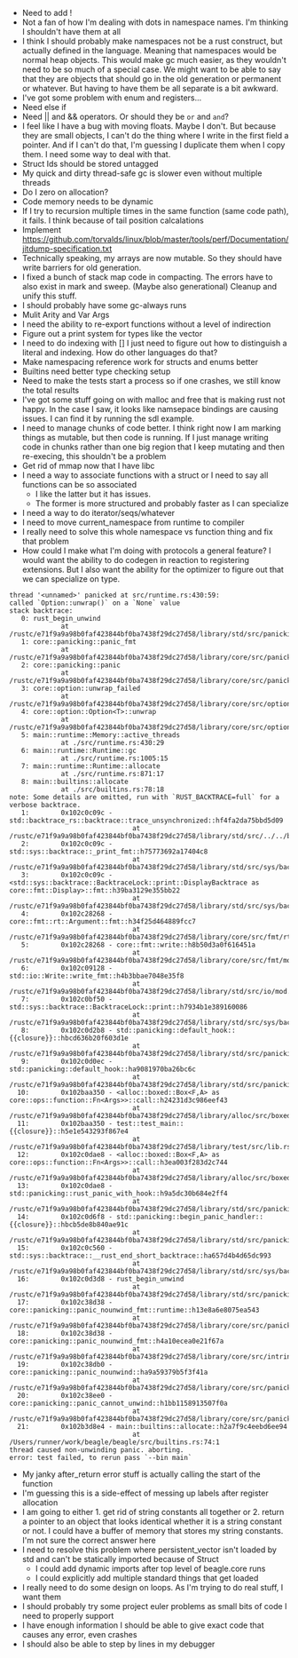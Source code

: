 * Need to add !
* Not a fan of how I'm dealing with dots in namespace names. I'm thinking I shouldn't have them at all
* I think I should probably make namespaces not be a rust construct, but actually defined in the language. Meaning that namespaces would be normal heap objects. This would make gc much easier, as they wouldn't need to be so much of a special case. We might want to be able to say that they are objects that should go in the old generation or permanent or whatever. But having to have them be all separate is a bit awkward.
* I've got some problem with enum and registers...
* Need else if
* Need || and && operators. Or should they be `or` and `and`?
* I feel like I have a bug with moving floats. Maybe I don't. But because they are small objects, I can't do the thing where I write in the first field a pointer. And if I can't do that, I'm guessing I duplicate them when I copy them. I need some way to deal with that.
* Struct Ids should be stored untagged
* My quick and dirty thread-safe gc is slower even without multiple threads
* Do I zero on allocation?
* Code memory needs to be dynamic
* If I try to recursion multiple times in the same function (same code path), it fails. I think because of tail position calcalations
* Implement https://github.com/torvalds/linux/blob/master/tools/perf/Documentation/jitdump-specification.txt
* Technically speaking, my arrays are now mutable. So they should have write barriers for old generation.
* I fixed a bunch of stack map code in compacting. The errors have to also exist in mark and sweep. (Maybe also generational) Cleanup and unify this stuff.
* I should probably have some gc-always runs
* Mulit Arity and Var Args
* I need the ability to re-export functions without a level of indirection
* Figure out a print system for types like the vector
* I need to do indexing with [] I just need to figure out how to distinguish a literal and indexing. How do other languages do that?
* Make namespacing reference work for structs and enums better
* Builtins need better type checking setup
* Need to make the tests start a process so if one crashes, we still know the total results
* I've got some stuff going on with malloc and free that is making rust not happy. In the case I saw, it looks like namsepace bindings are causing issues. I can find it by running the sdl example.
* I need to manage chunks of code better. I think right now I am marking things as mutable, but then code is running. If I just manage writing code in chunks rather than one big region that I keep mutating and then re-execing, this shouldn't be a problem
* Get rid of mmap now that I have libc
* I need a way to associate functions with a struct or I need to say all functions can be so associated
    * I like the latter but it has issues.
    * The former is more structured and probably faster as I can specialize
* I need a way to do iterator/seqs/whatever
* I need to move current_namespace from runtime to compiler
* I really need to solve this whole namespace vs function thing and fix that problem
* How could I make what I'm doing with protocols a general feature? I would want the ability to do codegen in reaction to registering extensions. But I also want the ability for the optimizer to figure out that we can specialize on type.


```
thread '<unnamed>' panicked at src/runtime.rs:430:59:
called `Option::unwrap()` on a `None` value
stack backtrace:
   0: rust_begin_unwind
             at /rustc/e71f9a9a98b0faf423844bf0ba7438f29dc27d58/library/std/src/panicking.rs:665:5
   1: core::panicking::panic_fmt
             at /rustc/e71f9a9a98b0faf423844bf0ba7438f29dc27d58/library/core/src/panicking.rs:76:14
   2: core::panicking::panic
             at /rustc/e71f9a9a98b0faf423844bf0ba7438f29dc27d58/library/core/src/panicking.rs:148:5
   3: core::option::unwrap_failed
             at /rustc/e71f9a9a98b0faf423844bf0ba7438f29dc27d58/library/core/src/option.rs:2009:5
   4: core::option::Option<T>::unwrap
             at /rustc/e71f9a9a98b0faf423844bf0ba7438f29dc27d58/library/core/src/option.rs:972:21
   5: main::runtime::Memory::active_threads
             at ./src/runtime.rs:430:29
   6: main::runtime::Runtime::gc
             at ./src/runtime.rs:1005:15
   7: main::runtime::Runtime::allocate
             at ./src/runtime.rs:871:17
   8: main::builtins::allocate
             at ./src/builtins.rs:78:18
note: Some details are omitted, run with `RUST_BACKTRACE=full` for a verbose backtrace.
   1:        0x102c0c09c - std::backtrace_rs::backtrace::trace_unsynchronized::hf4fa2da75bbd5d09
                               at /rustc/e71f9a9a98b0faf423844bf0ba7438f29dc27d58/library/std/src/../../backtrace/src/backtrace/mod.rs:66:5
   2:        0x102c0c09c - std::sys::backtrace::_print_fmt::h75773692a17404c8
                               at /rustc/e71f9a9a98b0faf423844bf0ba7438f29dc27d58/library/std/src/sys/backtrace.rs:66:9
   3:        0x102c0c09c - <std::sys::backtrace::BacktraceLock::print::DisplayBacktrace as core::fmt::Display>::fmt::h39ba3129e355bb22
                               at /rustc/e71f9a9a98b0faf423844bf0ba7438f29dc27d58/library/std/src/sys/backtrace.rs:39:26
   4:        0x102c28268 - core::fmt::rt::Argument::fmt::h34f25d464889fcc7
                               at /rustc/e71f9a9a98b0faf423844bf0ba7438f29dc27d58/library/core/src/fmt/rt.rs:177:76
   5:        0x102c28268 - core::fmt::write::h8b50d3a0f616451a
                               at /rustc/e71f9a9a98b0faf423844bf0ba7438f29dc27d58/library/core/src/fmt/mod.rs:1189:21
   6:        0x102c09128 - std::io::Write::write_fmt::h4b3bbae7048e35f8
                               at /rustc/e71f9a9a98b0faf423844bf0ba7438f29dc27d58/library/std/src/io/mod.rs:1884:15
   7:        0x102c0bf50 - std::sys::backtrace::BacktraceLock::print::h7934b1e389160086
                               at /rustc/e71f9a9a98b0faf423844bf0ba7438f29dc27d58/library/std/src/sys/backtrace.rs:42:9
   8:        0x102c0d2b8 - std::panicking::default_hook::{{closure}}::hbcd636b20f603d1e
                               at /rustc/e71f9a9a98b0faf423844bf0ba7438f29dc27d58/library/std/src/panicking.rs:268:22
   9:        0x102c0d0ec - std::panicking::default_hook::ha9081970ba26bc6c
                               at /rustc/e71f9a9a98b0faf423844bf0ba7438f29dc27d58/library/std/src/panicking.rs:295:9
  10:        0x102baa350 - <alloc::boxed::Box<F,A> as core::ops::function::Fn<Args>>::call::h24231d3c986eef43
                               at /rustc/e71f9a9a98b0faf423844bf0ba7438f29dc27d58/library/alloc/src/boxed.rs:1986:9
  11:        0x102baa350 - test::test_main::{{closure}}::h5e1e543293f867e4
                               at /rustc/e71f9a9a98b0faf423844bf0ba7438f29dc27d58/library/test/src/lib.rs:134:21
  12:        0x102c0dae8 - <alloc::boxed::Box<F,A> as core::ops::function::Fn<Args>>::call::h3ea003f283d2c744
                               at /rustc/e71f9a9a98b0faf423844bf0ba7438f29dc27d58/library/alloc/src/boxed.rs:1986:9
  13:        0x102c0dae8 - std::panicking::rust_panic_with_hook::h9a5dc30b684e2ff4
                               at /rustc/e71f9a9a98b0faf423844bf0ba7438f29dc27d58/library/std/src/panicking.rs:809:13
  14:        0x102c0d6f8 - std::panicking::begin_panic_handler::{{closure}}::hbcb5de8b840ae91c
                               at /rustc/e71f9a9a98b0faf423844bf0ba7438f29dc27d58/library/std/src/panicking.rs:667:13
  15:        0x102c0c560 - std::sys::backtrace::__rust_end_short_backtrace::ha657d4b4d65dc993
                               at /rustc/e71f9a9a98b0faf423844bf0ba7438f29dc27d58/library/std/src/sys/backtrace.rs:170:18
  16:        0x102c0d3d8 - rust_begin_unwind
                               at /rustc/e71f9a9a98b0faf423844bf0ba7438f29dc27d58/library/std/src/panicking.rs:665:5
  17:        0x102c38d38 - core::panicking::panic_nounwind_fmt::runtime::h13e8a6e8075ea543
                               at /rustc/e71f9a9a98b0faf423844bf0ba7438f29dc27d58/library/core/src/panicking.rs:119:22
  18:        0x102c38d38 - core::panicking::panic_nounwind_fmt::h4a10ecea0e21f67a
                               at /rustc/e71f9a9a98b0faf423844bf0ba7438f29dc27d58/library/core/src/intrinsics/mod.rs:3535:9
  19:        0x102c38db0 - core::panicking::panic_nounwind::ha9a59379b5f3f41a
                               at /rustc/e71f9a9a98b0faf423844bf0ba7438f29dc27d58/library/core/src/panicking.rs:223:5
  20:        0x102c38ee0 - core::panicking::panic_cannot_unwind::h1bb1158913507f0a
                               at /rustc/e71f9a9a98b0faf423844bf0ba7438f29dc27d58/library/core/src/panicking.rs:315:5
  21:        0x102b3d8e4 - main::builtins::allocate::h2a7f9c4eebd6ee94
                               at /Users/runner/work/beagle/beagle/src/builtins.rs:74:1
thread caused non-unwinding panic. aborting.
error: test failed, to rerun pass `--bin main`
```


* My janky after_return error stuff is actually calling the start of the function
* I'm guessing this is a side-effect of messing up labels after register allocation
* I am going to either 1. get rid of string constants all together or 2. return a pointer to an object that looks identical whether it is a string constant or not. I could have a buffer of memory that stores my string constants. I'm not sure the correct answer here
* I need to resolve this problem where persistent_vector isn't loaded by std and can't be statically imported because of Struct
    * I could add dynamic imports after top level of beagle.core runs
    * I could explicitly add multiple standard things that get loaded
* I really need to do some design on loops. As I'm trying to do real stuff, I want them
* I should probably try some project euler problems as small bits of code I need to properly support
* I have enough information I should be able to give exact code that causes any error, even crashes
* I should also be able to step by lines in my debugger